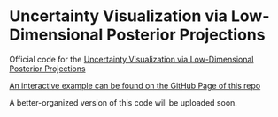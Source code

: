 # Uncertainty Visualization via Low-Dimensional Posterior Projections

Official code for the [Uncertainty Visualization via Low-Dimensional Posterior Projections](https://arxiv.org/abs/2312.07804)

[An interactive example can be found on the GitHub Page of this repo](https://yairomer.github.io/PPDE)

A better-organized version of this code will be uploaded soon.

